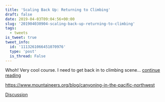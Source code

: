 ```yaml
---
title: 'Scaling Back Up: Returning to Climbing'
draft: false
date: 2019-04-03T09:04:56+00:00
slug: '201904030904-scaling-back-up-returning-to-climbing'
tags:
  - tweets
is_tweet: true
tweet_info:
  id: '1113261066451070976'
  type: 'post'
  is_thread: False
---
```




Whoh! Very cool course. I need to get back in to climbing scene... [continue reading](urls[0])

<https://www.mountaineers.org/blog/canyoning-in-the-pacific-northwest>

[Discussion](https://x.com/sytelus/status/1113261066451070976)
